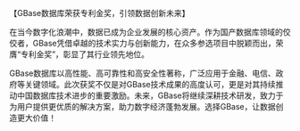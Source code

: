 【GBase数据库荣获专利金奖，引领数据创新未来】

在当今数字化浪潮中，数据已成为企业发展的核心资产。作为国产数据库领域的佼佼者，GBase凭借卓越的技术实力与创新能力，在众多参选项目中脱颖而出，荣膺“专利金奖”，彰显了其行业领先地位。

GBase数据库以高性能、高可靠性和高安全性著称，广泛应用于金融、电信、政府等关键领域。此次获奖不仅是对GBase技术成果的高度认可，更是对其持续推动中国数据库技术进步的重要激励。未来，GBase将继续深耕技术研发，致力于为用户提供更优质的解决方案，助力数字经济蓬勃发展。选择GBase，让数据创造更大价值！